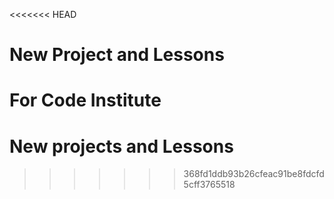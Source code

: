 <<<<<<< HEAD
# New Project and Lessons

For **Code Institute**
=======
# New projects and Lessons
>>>>>>> 368fd1ddb93b26cfeac91be8fdcfd5cff3765518
